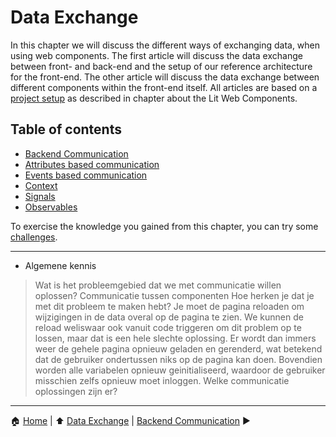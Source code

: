 # Data Exchange

In this chapter we will discuss the different ways of exchanging data, when using web components.
The first article will discuss the data exchange between front- and back-end and the setup of our reference architecture for the front-end.
The other article will discuss the data exchange between different components within the front-end itself.
All articles are based on a [project setup](../lit-web-components/project-setup.md) as described in chapter about the Lit Web Components.

## Table of contents

- [Backend Communication](./backend-communication.md)
- [Attributes based communication](./attributes-based-communication.md)
- [Events based communication](./events-based-communication.md)
- [Context](./context.md)
- [Signals](./signals.md)
- [Observables](./observables.md)

To exercise the knowledge you gained from this chapter, you can try some [challenges](./challenges.md).

---

- Algemene kennis
> Wat is het probleemgebied dat we met communicatie willen oplossen?
  Communicatie tussen componenten
  Hoe herken je dat je met dit probleem te maken hebt? Je moet de pagina reloaden om wijzigingen in de data overal op de pagina te zien. We kunnen de reload weliswaar ook vanuit code triggeren om dit problem op te lossen, maar dat is een hele slechte oplossing. Er wordt dan immers weer de gehele pagina opnieuw geladen en gerenderd, wat betekend dat de gebruiker ondertussen niks op de pagina kan doen. Bovendien worden alle variabelen opnieuw geinitialiseerd, waardoor de gebruiker misschien zelfs opnieuw moet inloggen.
> Welke communicatie oplossingen zijn er?

---

:house: [Home](../README.md) | :arrow_up: [Data Exchange](./README.md) | [Backend Communication](./backend-communication.md) :arrow_forward:
